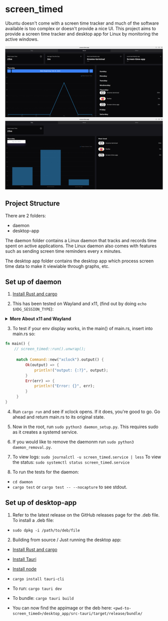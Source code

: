 # screen_timed

Ubuntu doesn't come with a screen time tracker and much of the software available is too complex or doesn't provide a nice UI. This project aims to provide a screen time tracker and desktop app for Linux by monitoring the active windows.

![Screenshot 1](/docs/screenshots/week-screenshot.png)
![Screenshot 2](/docs/screenshots/day-screenshot.png)

## Project Structure

There are 2 folders:

- daemon
- desktop-app

The daemon folder contains a Linux daemon that tracks and records time spent on active applications. The Linux daemon also comes with features such as sending screen time reminders every x minutes.

The desktop app folder contains the desktop app which process screen time data to make it viewiable through graphs, etc.

## Set up of daemon

1. [Install Rust and cargo](https://www.rust-lang.org/tools/install)

2. This has been tested on Wayland and x11, (find out by doing `echo $XDG_SESSION_TYPE`):
<details>
<summary><b>More About x11 and Wayland</b></summary>

- This program has worked on a PC using wayland and Ubuntu but I run this daily on a PC using x11 and Ubuntu.
  - If you have a Nvidia graphics driver, you should probably use x11 over wayland if you aren't already (greater compatability). I was using wayland leading to errors getting the active window.

To switch to x11 on Ubuntu:

    - Go to settings > Colours (Device Colour Profiles) > Select `Standard Space - sRGB`
    - Edit `/etc/gdm3/custom.conf` and uncomment `WaylandEnable=false`
    - `sudo reboot`

If anything goes wrong, just undo this line: - Edit `/etc/gdm3/custom.conf` and uncomment `WaylandEnable=false`
and you should be back on wayland.

</details>

3.  To test if your env display works, in the main() of main.rs, insert into main.rs so:

```rust
fn main() {
    // screen_timed::run().unwrap();

     match Command::new("xclock").output() {
         Ok(output) => {
             println!("output: {:?}", output);
         }
         Err(err) => {
             println!("Error: {}", err);
         }
     }
}
```

4. Run `cargo run` and see if xclock opens. If it does, you're good to go. Go ahead and return main.rs to its original state.

5. Now in the root, run `sudo python3 daemon_setup.py`. This requires sudo as it creates a systemd service.

6. If you would like to remove the daemonm run `sudo python3 daemon_removal.py`.

7. To view logs:
   `sudo journalctl -u screen_timed.service | less`
   To view the status:
   `sudo systemctl status screen_timed.service`

8. To run the tests for the daemon:

- `cd daemon`
- `cargo test` or `cargo test -- --nocapture` to see stdout.

## Set up of desktop-app

1. Refer to the latest release on the GitHub releases page for the .deb file.
   To install a .deb file:

- `sudo dpkg -i /path/to/deb/file`

2. Building from source / Just running the desktop app:

- [Install Rust and cargo](https://www.rust-lang.org/tools/install)
- [Install Tauri](https://tauri.app/)
- [Install node](https://github.com/nvm-sh/nvm)
- `cargo install tauri-cli`
- To run:
  `cargo tauri dev`

- To bundle:
  `cargo tauri build`

- You can now find the appimage or the deb here: `<pwd-to-screen_timed>/desktop_app/src-tauri/target/release/bundle/`
